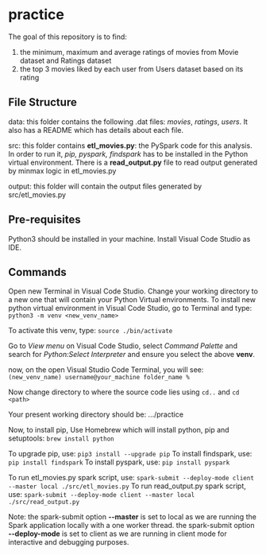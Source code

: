 # practice

The goal of this repository is to find:
1. the minimum, maximum and average ratings of movies from Movie dataset and Ratings dataset
2. the top 3 movies liked by each user from Users dataset based on its rating

## File Structure
data: this folder contains the following .dat files: 
*movies*, *ratings*, *users*. 
It also has a README which has details about each file.

src: this folder contains **etl_movies.py**: the PySpark code for this analysis. 
In order to run it, *pip, pyspark, findspark* has to be installed in the Python virtual environment. 
There is a **read_output.py** file to read output generated by minmax logic in etl_movies.py

output: this folder will contain the output files generated by src/etl_movies.py

## Pre-requisites
Python3 should be installed in your machine. Install Visual Code Studio as IDE.

## Commands
Open new Terminal in Visual Code Studio.
Change your working directory to a new one that will contain your Python Virtual environments.
To install new python virtual environment in Visual Code Studio, go to Terminal and type:
```python3 -m venv <new_venv_name>```

To activate this venv, type:
```source ./bin/activate```

Go to *View menu* on Visual Code Studio, select *Command Palette* and search for *Python:Select Interpreter* and ensure you select the above **venv**.

now, on the open Visual Studio Code Terminal, you will see: 
```(new_venv_name) username@your_machine folder_name %```

Now change directory to where the source code lies using 
```cd..``` and ```cd <path>```

Your present working directory should be: 
.../practice

Now, to install pip, 
Use Homebrew which will install python, pip and setuptools: 
```brew install python```

To upgrade pip, use: 
```pip3 install --upgrade pip```
To install findspark, use: 
```pip install findspark```
To install pyspark, use: 
```pip install pyspark```

To run etl_movies.py spark script, use: 
```spark-submit --deploy-mode client --master local ./src/etl_movies.py```
To run read_output.py spark script, use: 
```spark-submit --deploy-mode client --master local ./src/read_output.py```

Note: the spark-submit option **--master** is set to local as we are running the Spark application locally with a one worker thread.
the spark-submit option **--deploy-mode** is set to client as we are running in client mode for interactive and debugging purposes.